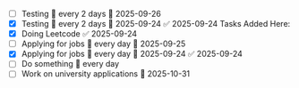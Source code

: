 - [ ] Testing 🔁 every 2 days 📅 2025-09-26
- [x] Testing 🔁 every 2 days 📅 2025-09-24 ✅ 2025-09-24
Tasks Added Here:
- [x] Doing Leetcode ✅ 2025-09-24
- [ ] Applying for jobs 🔁 every day 📅 2025-09-25
- [x] Applying for jobs 🔁 every day 📅 2025-09-24 ✅ 2025-09-24
- [ ] Do something 🔁 every day 
- [ ] Work on university applications 📅 2025-10-31